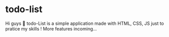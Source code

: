 # todo-list
Hi guys 👋 
todo-List is a simple application made with HTML, CSS, JS just to pratice my skills !
More features incoming...

